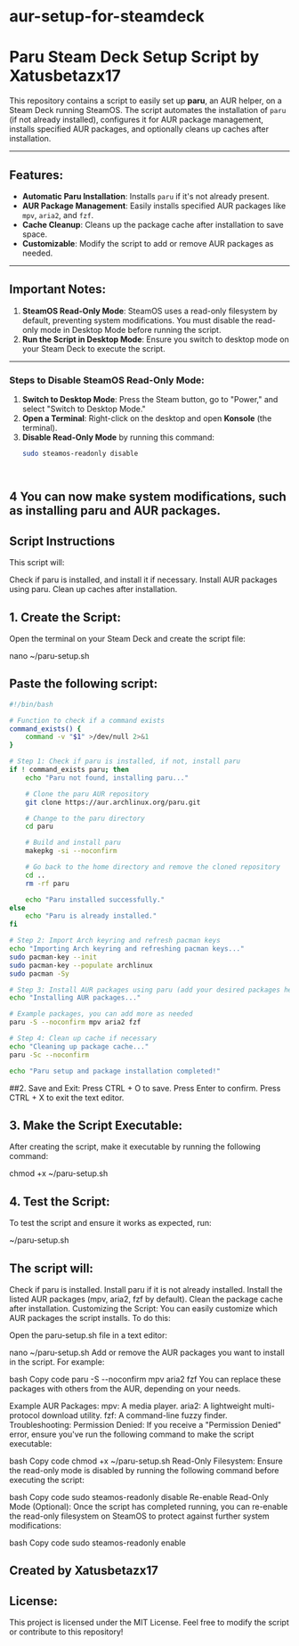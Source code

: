 # aur-setup-for-steamdeck

# Paru Steam Deck Setup Script by Xatusbetazx17

This repository contains a script to easily set up **paru**, an AUR helper, on a Steam Deck running SteamOS. The script automates the installation of `paru` (if not already installed), configures it for AUR package management, installs specified AUR packages, and optionally cleans up caches after installation.

---

## Features:
- **Automatic Paru Installation**: Installs `paru` if it's not already present.
- **AUR Package Management**: Easily installs specified AUR packages like `mpv`, `aria2`, and `fzf`.
- **Cache Cleanup**: Cleans up the package cache after installation to save space.
- **Customizable**: Modify the script to add or remove AUR packages as needed.

---

## Important Notes:
1. **SteamOS Read-Only Mode**: SteamOS uses a read-only filesystem by default, preventing system modifications. You must disable the read-only mode in Desktop Mode before running the script.
2. **Run the Script in Desktop Mode**: Ensure you switch to desktop mode on your Steam Deck to execute the script.

---

### Steps to Disable SteamOS Read-Only Mode:
1. **Switch to Desktop Mode**: Press the Steam button, go to "Power," and select "Switch to Desktop Mode."
2. **Open a Terminal**: Right-click on the desktop and open **Konsole** (the terminal).
3. **Disable Read-Only Mode** by running this command:
   ```bash
   sudo steamos-readonly disable




## 4 You can now make system modifications, such as installing paru and AUR packages.


## Script Instructions
This script will:

Check if paru is installed, and install it if necessary.
Install AUR packages using paru.
Clean up caches after installation.

## 1. Create the Script:
Open the terminal on your Steam Deck and create the script file:

nano ~/paru-setup.sh
## Paste the following script:

```bash
#!/bin/bash

# Function to check if a command exists
command_exists() {
    command -v "$1" >/dev/null 2>&1
}

# Step 1: Check if paru is installed, if not, install paru
if ! command_exists paru; then
    echo "Paru not found, installing paru..."

    # Clone the paru AUR repository
    git clone https://aur.archlinux.org/paru.git

    # Change to the paru directory
    cd paru

    # Build and install paru
    makepkg -si --noconfirm

    # Go back to the home directory and remove the cloned repository
    cd ..
    rm -rf paru

    echo "Paru installed successfully."
else
    echo "Paru is already installed."
fi

# Step 2: Import Arch keyring and refresh pacman keys
echo "Importing Arch keyring and refreshing pacman keys..."
sudo pacman-key --init
sudo pacman-key --populate archlinux
sudo pacman -Sy

# Step 3: Install AUR packages using paru (add your desired packages here)
echo "Installing AUR packages..."

# Example packages, you can add more as needed
paru -S --noconfirm mpv aria2 fzf

# Step 4: Clean up cache if necessary
echo "Cleaning up package cache..."
paru -Sc --noconfirm

echo "Paru setup and package installation completed!"


```




##2. Save and Exit:
Press CTRL + O to save.
Press Enter to confirm.
Press CTRL + X to exit the text editor.
## 3. Make the Script Executable:
After creating the script, make it executable by running the following command:

chmod +x ~/paru-setup.sh

## 4. Test the Script:
To test the script and ensure it works as expected, run:

~/paru-setup.sh

## The script will:

Check if paru is installed.
Install paru if it is not already installed.
Install the listed AUR packages (mpv, aria2, fzf by default).
Clean the package cache after installation.
Customizing the Script:
You can easily customize which AUR packages the script installs. To do this:

Open the paru-setup.sh file in a text editor:



nano ~/paru-setup.sh
Add or remove the AUR packages you want to install in the script. For example:

bash
Copy code
paru -S --noconfirm mpv aria2 fzf
You can replace these packages with others from the AUR, depending on your needs.

Example AUR Packages:
mpv: A media player.
aria2: A lightweight multi-protocol download utility.
fzf: A command-line fuzzy finder.
Troubleshooting:
Permission Denied:
If you receive a "Permission Denied" error, ensure you've run the following command to make the script executable:

bash
Copy code
chmod +x ~/paru-setup.sh
Read-Only Filesystem:
Ensure the read-only mode is disabled by running the following command before executing the script:

bash
Copy code
sudo steamos-readonly disable
Re-enable Read-Only Mode (Optional):
Once the script has completed running, you can re-enable the read-only filesystem on SteamOS to protect against further system modifications:

bash
Copy code
sudo steamos-readonly enable

## Created by Xatusbetazx17

## License:
This project is licensed under the MIT License.
Feel free to modify the script or contribute to this repository!



